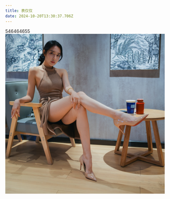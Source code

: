 ```yaml
---
title: 表仅仅
date: 2024-10-20T13:30:37.706Z
---
```



546464655
![GM1UBBAaEAA2FSI.jpeg](https://github.com/cnoo-c/tinymind-blog/blob/main/assets/images/2024-10-20/1729431002181.jpeg?raw=true)